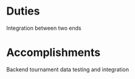 # Duties
Integration between two ends

# Accomplishments
Backend tournament data testing and integration